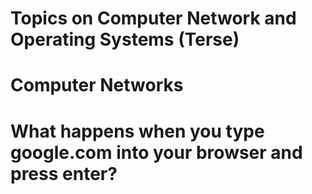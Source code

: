 # Topics on Computer Network and Operating Systems (Terse)

# Computer Networks

# What happens when you type google.com into your browser and press enter?


